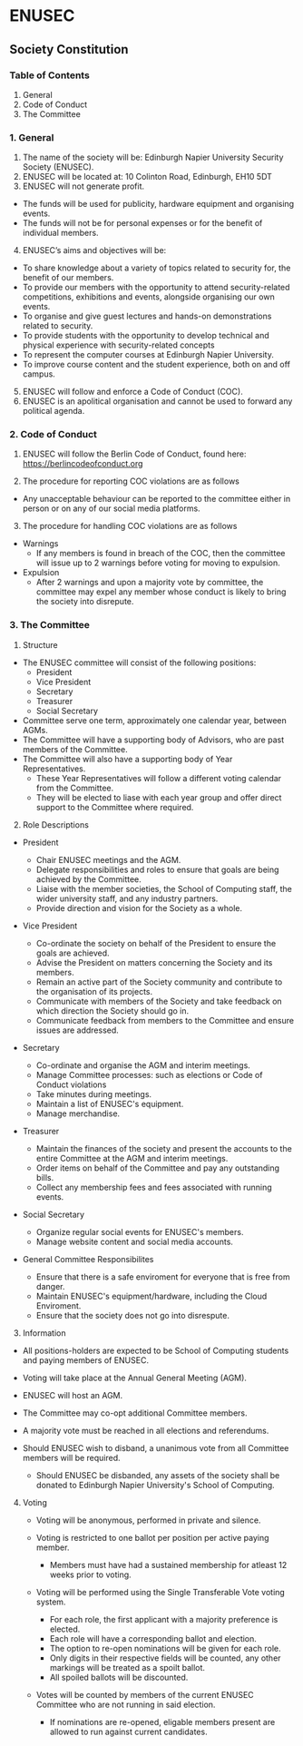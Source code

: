 # ENUSEC
## Society Constitution

### Table of Contents

1. General
2. Code of Conduct
3. The Committee

### 1. General

1. The name of the society will be: Edinburgh Napier University Security Society (ENUSEC).
2. ENUSEC will be located at: 10 Colinton Road, Edinburgh, EH10 5DT
3. ENUSEC will not generate profit.
  - The funds will be used for publicity, hardware equipment and organising events.
  - The funds will not be for personal expenses or for the benefit of individual members.
4. ENUSEC’s aims and objectives will be:
  - To share knowledge about a variety of topics related to security for, the benefit of our members.
  - To provide our members with the opportunity to attend security-related competitions, exhibitions and events, alongside organising our own events.  
  - To organise and give guest lectures and hands-on demonstrations related to security.
  - To provide students with the opportunity to develop technical and physical experience with security-related concepts
  - To represent the computer courses at Edinburgh Napier University.
  - To improve course content and the student experience, both on and off campus.
5. ENUSEC will follow and enforce a Code of Conduct (COC).
6. ENUSEC is an apolitical organisation and cannot be used to forward any political agenda.

### 2. Code of Conduct

1. ENUSEC will follow the Berlin Code of Conduct, found here: https://berlincodeofconduct.org

2. The procedure for reporting COC violations are as follows
  - Any unacceptable behaviour can be reported to the committee either in person or on any of our social media platforms.
  
3. The procedure for handling COC violations are as follows
  - Warnings
    - If any members is found in breach of the COC, then the committee will issue up to 2 warnings before voting for moving to expulsion.
  - Expulsion
    - After 2 warnings and upon a majority vote by committee, the committee may expel any member whose conduct is likely to bring the society into disrepute.

### 3. The Committee

1. Structure
  - The ENUSEC committee will consist of the following positions:
    - President
    - Vice President
    - Secretary
    - Treasurer
    - Social Secretary
  -  Committee serve one term, approximately one calendar year, between AGMs.
  - The Committee will have a supporting body of Advisors, who are past members of the Committee.
  - The Committee will also have a supporting body of Year Representatives. 
    - These Year Representatives will follow a different voting calendar from the Committee. 
    - They will be elected to liase with each year group and offer direct support to the Committee where required.
2. Role Descriptions

  - President
    - Chair ENUSEC meetings and the AGM.
    - Delegate responsibilities and roles to ensure that goals are being achieved by the Committee.
    - Liaise with the member societies, the School of Computing staff, the wider university staff, and any industry partners.
    - Provide direction and vision for the Society as a whole.
  
  - Vice President
    - Co-ordinate the society on behalf of the President to ensure the goals are achieved.
    - Advise the President on matters concerning the Society and its members.
    - Remain an active part of the Society community and contribute to the organisation of its projects.
    - Communicate with members of the Society and take feedback on which direction the Society should go in.
    - Communicate feedback from members to the Committee and ensure issues are addressed.
  
  - Secretary
    - Co-ordinate and organise the AGM and interim meetings.
    - Manage Committee processes: such as elections or Code of Conduct violations
    - Take minutes during meetings.
    - Maintain a list of ENUSEC's equipment.
    - Manage merchandise.
  
  - Treasurer
    - Maintain the finances of the society and present the accounts to the entire Committee at the AGM and interim meetings.
    - Order items on behalf of the Committee and pay any outstanding bills.
    - Collect any membership fees and fees associated with running events.
    
  - Social Secretary
    - Organize regular social events for ENUSEC's members.
    - Manage website content and social media accounts.
    
  - General Committee Responsibilites
    - Ensure that there is a safe enviroment for everyone that is free from danger.
    - Maintain ENUSEC's equipment/hardware, including the Cloud Enviroment.
    - Ensure that the society does not go into disrespute.
    
3. Information
  - All positions-holders are expected to be School of Computing students and paying members of ENUSEC.
  
  - Voting will take place at the Annual General Meeting (AGM).
  
  - ENUSEC will host an AGM.
  
  - The Committee may co-opt additional Committee members.
  
  - A majority vote must be reached in all elections and referendums.
  
  - Should ENUSEC wish to disband, a unanimous vote from all Committee members will be required.
    - Should ENUSEC be disbanded, any assets of the society shall be donated to Edinburgh Napier University's School of Computing.
4. Voting
  
	  - Voting will be anonymous, performed in private and silence.
	
	  - Voting is restricted to one ballot per position per active paying member.
	    - Members must have had a sustained membership for atleast 12 weeks prior to voting.
	
	  - Voting will be performed using the Single Transferable Vote voting system. 
	    - For each role, the first applicant with a majority preference is elected.
	    - Each role will have a corresponding ballot and election.
	    - The option to re-open nominations will be given for each role.
	    - Only digits in their respective fields will be counted, any other markings will be treated as a spoilt ballot.
	    - All spoiled ballots will be discounted.
      - Votes will be counted by members of the current ENUSEC Committee who are not running in said election.
	    - If nominations are re-opened, eligable members present are allowed to run against current candidates.
